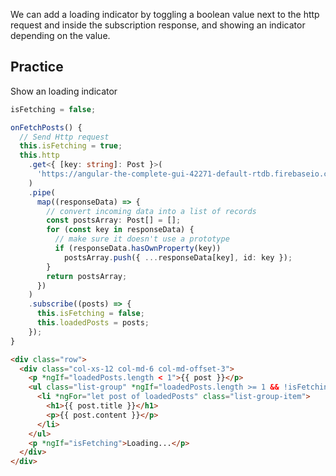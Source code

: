 We can add a loading indicator by toggling a boolean value next to the http request and inside the subscription response, and showing an indicator depending on the value.

## Practice 

Show an loading indicator 

```ts
isFetching = false;

onFetchPosts() {
  // Send Http request
  this.isFetching = true;
  this.http
    .get<{ [key: string]: Post }>(
      'https://angular-the-complete-gui-42271-default-rtdb.firebaseio.com/posts.json'
    )
    .pipe(
      map((responseData) => {
        // convert incoming data into a list of records
        const postsArray: Post[] = [];
        for (const key in responseData) {
          // make sure it doesn't use a prototype
          if (responseData.hasOwnProperty(key))
            postsArray.push({ ...responseData[key], id: key });
        }
        return postsArray;
      })
    )
    .subscribe((posts) => {
      this.isFetching = false;
      this.loadedPosts = posts;
    });
}
```

```html
<div class="row">
  <div class="col-xs-12 col-md-6 col-md-offset-3">
    <p *ngIf="loadedPosts.length < 1">{{ post }}</p>
    <ul class="list-group" *ngIf="loadedPosts.length >= 1 && !isFetching">
      <li *ngFor="let post of loadedPosts" class="list-group-item">
        <h1>{{ post.title }}</h1>
        <p>{{ post.content }}</p>
      </li>
    </ul>
    <p *ngIf="isFetching">Loading...</p>
  </div>
</div>
```